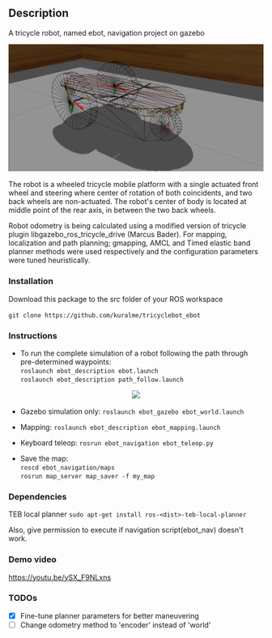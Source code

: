 ## **Description**
A tricycle robot, named ebot, navigation project on gazebo

<p align="center">
 <img src="./images/robot_joints.png" length=".5" width=".5">
</p>

The robot is a wheeled tricycle mobile platform with a single actuated front wheel and steering where center of rotation of both coincidents, and two back wheels are non-actuated. The robot's center of body is located at middle point of the rear axis, in between the two back wheels.

Robot odometry is being calculated using a modified version of tricycle plugin libgazebo_ros_tricycle_drive (Marcus Bader). For mapping, localization and path planning; gmapping, AMCL and Timed elastic band planner methods were used respectively and the configuration parameters were tuned heuristically.

### **Installation** 
Download this package to the _src_ folder of your ROS workspace

```git clone https://github.com/kuralme/tricyclebot_ebot```


### **Instructions**
- To run the complete simulation of a robot following the path through pre-determined waypoints:\
  ```roslaunch ebot_description ebot.launch```\
  ```roslaunch ebot_description path_follow.launch```
<p align="center">
 <img src="./images/ebot_nav.gif" length=".5" width=".5">
</p>

- Gazebo simulation only:
  ```roslaunch ebot_gazebo ebot_world.launch```

- Mapping:
  ```roslaunch ebot_description ebot_mapping.launch```

- Keyboard teleop:
  ```rosrun ebot_navigation ebot_teleop.py```

- Save the map:\
  ```roscd ebot_navigation/maps```\
  ```rosrun map_server map_saver -f my_map```
  
### **Dependencies**
TEB local planner
```sudo apt-get install ros-<dist>-teb-local-planner```

Also, give permission to execute if navigation script(ebot_nav) doesn't work.

### **Demo video**
https://youtu.be/ySX_F9NLxns

### TODOs ###

- [x] Fine-tune planner parameters for better maneuvering
- [ ] Change odometry method to 'encoder' instead of 'world'
